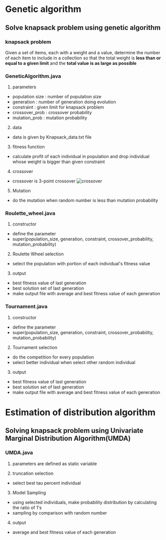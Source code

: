 # Genetic algorithm 
## Solve knapsack problem using genetic algorithm
### knapsack problem 
Given a set of items, each with a weight and a value, determine the number of each item to include in a collection so that the total weight is **less than or equal to a given limit** and the **total value is as large as possible**
### GeneticAlgorithm.java
1. parameters 
* population size : number of population size 
* generation : number of generation doing evolution
* constraint : given limit for knapsack problem
* crossover_prob : crossover probability
* mutation_prob : mutation probability

2. data 
* data is given by Knapsack_data.txt file

3. fitness function
* calculate profit of each individual in population and drop individual whose weight is bigger than given constraint

4. crossover 
* crossover is 3-point crossover
![crossover](knapsack_problem/crossover.PNG)

5. Mutation
* do the mutation when random number is less than mutation probability

### Roulette_wheel.java
1. constructor
* define the parameter
* super(population_size, generation, constraint, crossover_probability, mutation_probability)

2. Roulette Wheel selection
* select the population with portion of each individual's fitness value

3. output
* best fitness value of last generation
* best solution set of last generation
* make output file with average and best fitness value of each generation

### Tournament.java
1. constructor
* define the parameter
* super(population_size, generation, constraint, crossover_probability, mutation_probability)

2. Tournament selection
* do the competition for every population
* select better individual when select other random individual

3. output
* best fitness value of last generation
* best solution set of last generation
* make output file with average and best fitness value of each generation


# Estimation of distribution algorithm
## Solving knapsack problem using Univariate Marginal Distribution Algorithm(UMDA)
### UMDA.java
1. parameters are defined as static variable

2. truncation selection
* select best tau percent individual

3. Model Sampling
* using selected individuals, make probability distribution by calculating the ratio of 1's 
* sampling by comparison with random number

4. output
* average and best fitness value of each generation
